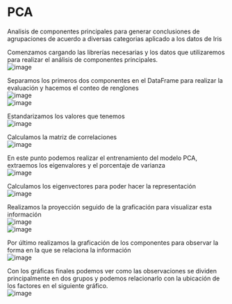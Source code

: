 # PCA

Analisis de componentes principales para generar conclusiones de agrupaciones de acuerdo a diversas categorias aplicado a los datos de Iris

Comenzamos cargando las librerías necesarias y los datos que utilizaremos para realizar el análisis de componentes principales.
<br>![image](https://github.com/user-attachments/assets/69d59b8a-3499-4f3c-9900-32f9ec62972a)

Separamos los primeros dos componentes en el DataFrame para realizar la evaluación y hacemos el conteo de renglones
<br>![image](https://github.com/user-attachments/assets/c8ad9dc7-4dfe-420c-a68b-750b49b0618f)
<br>![image](https://github.com/user-attachments/assets/a1100441-0cb6-4f29-80de-e2cf3f6edd3c)

Estandarizamos los valores que tenemos
<br>![image](https://github.com/user-attachments/assets/6383fb3e-42de-4c92-894c-4f44ff3504ee)

Calculamos la matriz de correlaciones
<br>![image](https://github.com/user-attachments/assets/4f5bcf76-950c-4561-8c99-8edd86cd110c)

En este punto podemos realizar el entrenamiento del modelo PCA, extraemos los eigenvalores y el porcentaje de varianza
<br>![image](https://github.com/user-attachments/assets/191cedee-2a07-4f82-8909-ddfd86a3daed)

Calculamos los eigenvectores para poder hacer la representación
<br>![image](https://github.com/user-attachments/assets/e17d70fd-6573-446c-9ab0-6c3fd9847ad2)

Realizamos la proyección seguido de la graficación para visualizar esta información
<br>![image](https://github.com/user-attachments/assets/f3dbe856-d376-45e7-83bf-c184cc815dc9)
<br>![image](https://github.com/user-attachments/assets/1372d7f1-37f8-4007-8c1c-9f5be88a1d71)

Por último realizamos la graficación de los componentes para observar la forma en la que se relaciona la información
<br>![image](https://github.com/user-attachments/assets/ff2c0a43-8b30-447c-b0ff-a97349aee249)

Con los gráficas finales podemos ver como las observaciones se dividen principalmente en dos grupos y podemos relacionarlo con la ubicación de los factores en el siguiente gráfico.
<br>![image](https://github.com/user-attachments/assets/904ddbd9-7e8e-433f-9581-00fd132bea0f)
